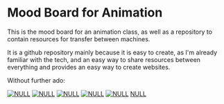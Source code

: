 # Mood Board for Animation

This is the mood board for an animation class,
as well as a repository to contain resources for transfer between machines.

It is a github repository mainly because it is easy to create, as I'm already familiar with the
tech, and an easy way to share resources between everything and provides an easy way to create
websites.

Without further ado:

[![NULL](https://www.youtube.com/watch?v=eMhDQFLwrAA/0.jpg)](https://www.youtube.com/watch?v=eMhDQFLwrAA)
[![NULL](https://img.youtube/vi/z3j0WTKAFE8/0.jpg)](https://youtu.be/z3j0WTKAFE8)
[![NULL](https://img.youtube/vi/JmST5o3usNI/0.jpg)](https://youtu.be/JmST5o3usNI)
[![NULL](https://img.youtube/vi/JmST5o3usNI/0.jpg)](https://youtu.be/JmST5o3usNI)
[![NULL](https://img.youtube/vi/GGNQwGIvgQQ/0.jpg)](https://youtu.be/GGNQwGIvgQQ)
[NULL](https://66.media.tumblr.com/401d7b2de83cc027a3795de930ff3301/tumblr_pp56uii2L21wu8kz2o1_1280.png)



